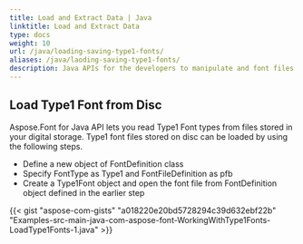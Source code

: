 ```yaml
---
title: Load and Extract Data | Java
linktitle: Load and Extract Data
type: docs
weight: 10
url: /java/loading-saving-type1-fonts/
aliases: /java/laoding-saving-type1-fonts/
description: Java APIs for the developers to manipulate and font files. Learn the fundamentals on how to load and save Type 1 fonts within Java.
---
```


## **Load Type1 Font from Disc**
Aspose.Font for Java API lets you read Type1 Font types from files stored in your digital storage. Type1 font files stored on disc can be loaded by using the following steps.
 * Define a new object of FontDefinition class
 * Specify FontType as Type1 and FontFileDefinition as pfb
 * Create a Type1Font object and open the font file from FontDefinition object defined in the earlier step

{{< gist "aspose-com-gists" "a018220e20bd5728294c39d632ebf22b" "Examples-src-main-java-com-aspose-font-WorkingWithType1Fonts-LoadType1Fonts-1.java" >}}
